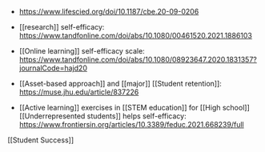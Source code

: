  - https://www.lifescied.org/doi/10.1187/cbe.20-09-0206
  - [[research]] self-efficacy:
    https://www.tandfonline.com/doi/abs/10.1080/00461520.2021.1886103
  - [[Online learning]] self-efficacy scale:
    https://www.tandfonline.com/doi/abs/10.1080/08923647.2020.1831357?journalCode=hajd20

  - [[Asset-based approach]] and
    [[major]]  [[Student retention]]:
    https://muse.jhu.edu/article/837226

  - [[Active learning]] exercises in  [[STEM education]] for  [[High school]]  [[Underrepresented students]] helps self-efficacy:
    https://www.frontiersin.org/articles/10.3389/feduc.2021.668239/full

[[Student Success]]